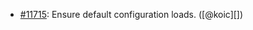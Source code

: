 * [#11715](https://github.com/rubocop/rubocop/issues/11715): Ensure default configuration loads. ([@koic][])
